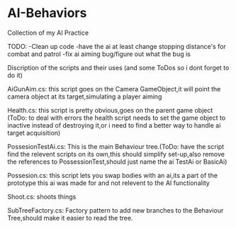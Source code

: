 # AI-Behaviors
Collection of my AI Practice

TODO:
  -Clean up code
  -have the ai at least change stopping distance's for combat and patrol
  -fix ai aiming bug/figure out what the bug is

Discription of the scripts and their uses (and some ToDos so i dont forget to do it)

AiGunAim.cs:
this script goes on the Camera GameObject,it will point the camera object at its target,simulating a player aiming

Health.cs:
this script is pretty obvious,goes on the parent game object (ToDo: to deal with errors the health script needs to set the game object to inactive instead of destroying it,or i need to find a better way to handle ai target acquisition)

PossesionTestAi.cs:
This is the main Behaviour tree.(ToDo: have the script find the relevent scripts on its own,this should simplify set-up,also remove the references to PossessionTest,should just name the ai TestAi or BasicAi)

Possesion.cs: 
this script lets you swap bodies with an ai,its a part of the prototype this ai was made for and not relevent to the AI functionality

Shoot.cs:
shoots things

SubTreeFactory.cs:
Factory pattern to add new branches to the Behaviour Tree,should make it easier to read the tree.

